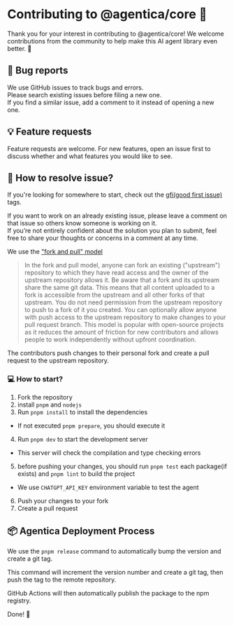 # Contributing to @agentica/core 🤝

Thank you for your interest in contributing to @agentica/core! We welcome contributions from the community to help make this AI agent library even better. 🚀

## 🐛 Bug reports

We use GitHub issues to track bugs and errors.  
Please search existing issues before filing a new one.  
If you find a similar issue, add a comment to it instead of opening a new one.  

## 💡 Feature requests

Feature requests are welcome. For new features, open an issue first to discuss whether and what features you would like to see.

## 📝 How to resolve issue?

If you're looking for somewhere to start, check out the [gfi(good first issue)](https://github.com/wrtnlabs/agentica/issues?q=is%3Aissue+is%3Aopen+label%3Agfi) tags.  

If you want to work on an already existing issue, please leave a comment on that issue so others know someone is working on it.  
If you’re not entirely confident about the solution you plan to submit, feel free to share your thoughts or concerns in a comment at any time.  

We use the ["fork and pull" model](https://docs.github.com/en/pull-requests/collaborating-with-pull-requests/getting-started/about-collaborative-development-models#fork-and-pull-model)

> In the fork and pull model, anyone can fork an existing ("upstream") repository to which they have read access and the owner of the upstream repository allows it. Be aware that a fork and its upstream share the same git data. This means that all content uploaded to a fork is accessible from the upstream and all other forks of that upstream. You do not need permission from the upstream repository to push to a fork of it you created. You can optionally allow anyone with push access to the upstream repository to make changes to your pull request branch. This model is popular with open-source projects as it reduces the amount of friction for new contributors and allows people to work independently without upfront coordination.

The contributors push changes to their personal fork and create a pull request to the upstream repository.  

### 💻 How to start?

1. Fork the repository
2. install `pnpm` and `nodejs`
3. Run `pnpm install` to install the dependencies
  - If not executed `pnpm prepare`, you should execute it
4. Run `pnpm dev` to start the development server
  - This server will check the compilation and type checking errors
5. before pushing your changes, you should run `pnpm test` each package(if exists) and `pnpm lint` to build the project
  - We use `CHATGPT_API_KEY` environment variable to test the agent

6. Push your changes to your fork
7. Create a pull request


## 📦 Agentica Deployment Process

We use the `pnpm release` command to automatically bump the version and create a git tag.

This command will increment the version number and create a git tag, then push the tag to the remote repository.

GitHub Actions will then automatically publish the package to the npm registry.

Done! 🎉

